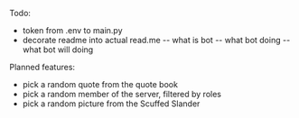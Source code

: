 Todo:
- token from .env to main.py
- decorate readme into actual read.me
-- what is bot
-- what bot doing
-- what bot will doing

Planned features:
- pick a random quote from the quote book
- pick a random member of the server, filtered by roles
- pick a random picture from the Scuffed Slander
